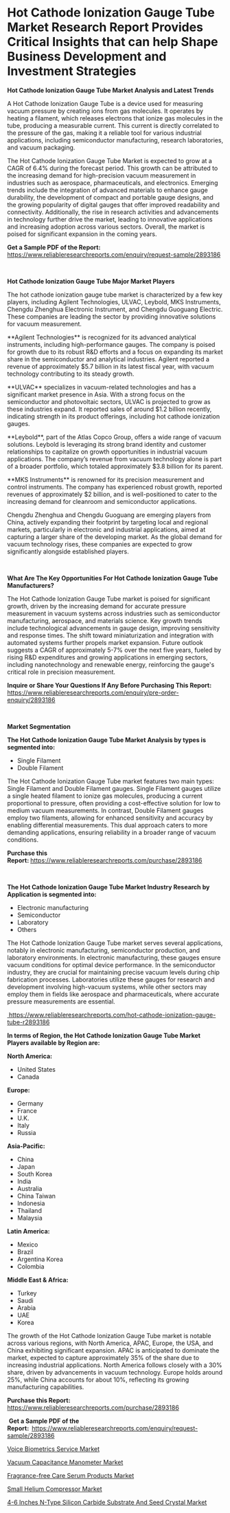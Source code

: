 <p><h1>Hot Cathode Ionization Gauge Tube Market Research Report Provides Critical Insights that can help Shape Business Development and Investment Strategies</h1></p><p><strong>Hot Cathode Ionization Gauge Tube Market Analysis and Latest Trends</strong></p>
<p><p>A Hot Cathode Ionization Gauge Tube is a device used for measuring vacuum pressure by creating ions from gas molecules. It operates by heating a filament, which releases electrons that ionize gas molecules in the tube, producing a measurable current. This current is directly correlated to the pressure of the gas, making it a reliable tool for various industrial applications, including semiconductor manufacturing, research laboratories, and vacuum packaging.</p><p>The Hot Cathode Ionization Gauge Tube Market is expected to grow at a CAGR of 6.4% during the forecast period. This growth can be attributed to the increasing demand for high-precision vacuum measurement in industries such as aerospace, pharmaceuticals, and electronics. Emerging trends include the integration of advanced materials to enhance gauge durability, the development of compact and portable gauge designs, and the growing popularity of digital gauges that offer improved readability and connectivity. Additionally, the rise in research activities and advancements in technology further drive the market, leading to innovative applications and increasing adoption across various sectors. Overall, the market is poised for significant expansion in the coming years.</p></p>
<p><strong>Get a Sample PDF of the Report:&nbsp;</strong> <a href="https://www.reliableresearchreports.com/enquiry/request-sample/2893186?utm_campaign=7&utm_medium=2&utm_source=Github&utm_content=ia&utm_term=15032025&utm_id=hot-cathode-ionization-gauge-tube">https://www.reliableresearchreports.com/enquiry/request-sample/2893186</a></p>
<p>&nbsp;</p>
<p><strong>Hot Cathode Ionization Gauge Tube Major Market Players</strong></p>
<p><p>The hot cathode ionization gauge tube market is characterized by a few key players, including Agilent Technologies, ULVAC, Leybold, MKS Instruments, Chengdu Zhenghua Electronic Instrument, and Chengdu Guoguang Electric. These companies are leading the sector by providing innovative solutions for vacuum measurement.</p><p>**Agilent Technologies** is recognized for its advanced analytical instruments, including high-performance gauges. The company is poised for growth due to its robust R&D efforts and a focus on expanding its market share in the semiconductor and analytical industries. Agilent reported a revenue of approximately $5.7 billion in its latest fiscal year, with vacuum technology contributing to its steady growth.</p><p>**ULVAC** specializes in vacuum-related technologies and has a significant market presence in Asia. With a strong focus on the semiconductor and photovoltaic sectors, ULVAC is projected to grow as these industries expand. It reported sales of around $1.2 billion recently, indicating strength in its product offerings, including hot cathode ionization gauges.</p><p>**Leybold**, part of the Atlas Copco Group, offers a wide range of vacuum solutions. Leybold is leveraging its strong brand identity and customer relationships to capitalize on growth opportunities in industrial vacuum applications. The company’s revenue from vacuum technology alone is part of a broader portfolio, which totaled approximately $3.8 billion for its parent.</p><p>**MKS Instruments** is renowned for its precision measurement and control instruments. The company has experienced robust growth, reported revenues of approximately $2 billion, and is well-positioned to cater to the increasing demand for cleanroom and semiconductor applications.</p><p>Chengdu Zhenghua and Chengdu Guoguang are emerging players from China, actively expanding their footprint by targeting local and regional markets, particularly in electronic and industrial applications, aimed at capturing a larger share of the developing market. As the global demand for vacuum technology rises, these companies are expected to grow significantly alongside established players.</p></p>
<p>&nbsp;</p>
<p><strong>What Are The Key Opportunities For Hot Cathode Ionization Gauge Tube Manufacturers?</strong></p>
<p><p>The Hot Cathode Ionization Gauge Tube market is poised for significant growth, driven by the increasing demand for accurate pressure measurement in vacuum systems across industries such as semiconductor manufacturing, aerospace, and materials science. Key growth trends include technological advancements in gauge design, improving sensitivity and response times. The shift toward miniaturization and integration with automated systems further propels market expansion. Future outlook suggests a CAGR of approximately 5-7% over the next five years, fueled by rising R&D expenditures and growing applications in emerging sectors, including nanotechnology and renewable energy, reinforcing the gauge's critical role in precision measurement.</p></p>
<p><strong>Inquire or Share Your Questions If Any Before Purchasing This Report:</strong> <a href="https://www.reliableresearchreports.com/enquiry/pre-order-enquiry/2893186?utm_campaign=7&utm_medium=2&utm_source=Github&utm_content=ia&utm_term=15032025&utm_id=hot-cathode-ionization-gauge-tube">https://www.reliableresearchreports.com/enquiry/pre-order-enquiry/2893186</a></p>
<p>&nbsp;</p>
<p><strong>Market Segmentation</strong></p>
<p><strong>The Hot Cathode Ionization Gauge Tube Market Analysis by types is segmented into:</strong></p>
<p><ul><li>Single Filament</li><li>Double Filament</li></ul></p>
<p><p>The Hot Cathode Ionization Gauge Tube market features two main types: Single Filament and Double Filament gauges. Single Filament gauges utilize a single heated filament to ionize gas molecules, producing a current proportional to pressure, often providing a cost-effective solution for low to medium vacuum measurements. In contrast, Double Filament gauges employ two filaments, allowing for enhanced sensitivity and accuracy by enabling differential measurements. This dual approach caters to more demanding applications, ensuring reliability in a broader range of vacuum conditions.</p></p>
<p><strong>Purchase this Report:&nbsp;</strong><a href="https://www.reliableresearchreports.com/purchase/2893186?utm_campaign=7&utm_medium=2&utm_source=Github&utm_content=ia&utm_term=15032025&utm_id=hot-cathode-ionization-gauge-tube">https://www.reliableresearchreports.com/purchase/2893186</a></p>
<p>&nbsp;</p>
<p><strong>The Hot Cathode Ionization Gauge Tube Market Industry Research by Application is segmented into:</strong></p>
<p><ul><li>Electronic manufacturing</li><li>Semiconductor</li><li>Laboratory</li><li>Others</li></ul></p>
<p><p>The Hot Cathode Ionization Gauge Tube market serves several applications, notably in electronic manufacturing, semiconductor production, and laboratory environments. In electronic manufacturing, these gauges ensure vacuum conditions for optimal device performance. In the semiconductor industry, they are crucial for maintaining precise vacuum levels during chip fabrication processes. Laboratories utilize these gauges for research and development involving high-vacuum systems, while other sectors may employ them in fields like aerospace and pharmaceuticals, where accurate pressure measurements are essential.</p></p>
<p><a href="https://www.reliableresearchreports.com/hot-cathode-ionization-gauge-tube-r2893186?utm_campaign=7&utm_medium=2&utm_source=Github&utm_content=ia&utm_term=15032025&utm_id=hot-cathode-ionization-gauge-tube">&nbsp;https://www.reliableresearchreports.com/hot-cathode-ionization-gauge-tube-r2893186</a></p>
<p><strong>In terms of Region, the Hot Cathode Ionization Gauge Tube Market Players available by Region are:</strong></p>
<p>
    <p> <strong> North America: </strong>
        <ul>
            <li>United States</li>
            <li>Canada</li>
        </ul>
        </p> 
    <p> <strong> Europe: </strong>
        <ul>
            <li>Germany</li>
            <li>France</li>
            <li>U.K.</li>
            <li>Italy</li>
            <li>Russia</li>
        </ul>
        </p> 
    <p> <strong> Asia-Pacific: </strong>
        <ul>
            <li>China</li>
            <li>Japan</li>
            <li>South Korea</li>
            <li>India</li>
            <li>Australia</li>
            <li>China Taiwan</li>
            <li>Indonesia</li>
            <li>Thailand</li>
            <li>Malaysia</li>
        </ul>
        </p> 
    <p> <strong> Latin America: </strong>
        <ul>
            <li>Mexico</li>
            <li>Brazil</li>
            <li>Argentina Korea</li>
            <li>Colombia</li>
        </ul>
        </p> 
    <p> <strong> Middle East & Africa: </strong>
        <ul>
            <li>Turkey</li>
            <li>Saudi</li>
            <li>Arabia</li>
            <li>UAE</li>
            <li>Korea</li>
        </ul>
    </p>
    </p>
<p><p>The growth of the Hot Cathode Ionization Gauge Tube market is notable across various regions, with North America, APAC, Europe, the USA, and China exhibiting significant expansion. APAC is anticipated to dominate the market, expected to capture approximately 35% of the share due to increasing industrial applications. North America follows closely with a 30% share, driven by advancements in vacuum technology. Europe holds around 25%, while China accounts for about 10%, reflecting its growing manufacturing capabilities.</p></p>
<p><strong>Purchase this Report: </strong><a href="https://www.reliableresearchreports.com/purchase/2893186?utm_campaign=7&utm_medium=2&utm_source=Github&utm_content=ia&utm_term=15032025&utm_id=hot-cathode-ionization-gauge-tube">https://www.reliableresearchreports.com/purchase/2893186</a></p>
<p>&nbsp;<strong>Get a Sample PDF of the Report:&nbsp;&nbsp;</strong><a href="https://www.reliableresearchreports.com/enquiry/request-sample/2893186?utm_campaign=7&utm_medium=2&utm_source=Github&utm_content=ia&utm_term=15032025&utm_id=hot-cathode-ionization-gauge-tube">https://www.reliableresearchreports.com/enquiry/request-sample/2893186</a></p>
<p><strong></strong></p>
<p><p><a href="https://github.com/cachuhashieb/Market-Research-Report-List-1/blob/main/voice-biometrics-service-market.md?utm_campaign=7&utm_medium=2&utm_source=Github&utm_content=ia&utm_term=15032025&utm_id=hot-cathode-ionization-gauge-tube">Voice Biometrics Service Market</a></p><p><a href="https://github.com/denuetkachci/Market-Research-Report-List-1/blob/main/vacuum-capacitance-manometer-market.md?utm_campaign=7&utm_medium=2&utm_source=Github&utm_content=ia&utm_term=15032025&utm_id=hot-cathode-ionization-gauge-tube">Vacuum Capacitance Manometer Market</a></p><p><a href="https://github.com/groszsaoudrd/Market-Research-Report-List-1/blob/main/fragrance-free-care-serum-products-market.md?utm_campaign=7&utm_medium=2&utm_source=Github&utm_content=ia&utm_term=15032025&utm_id=hot-cathode-ionization-gauge-tube">Fragrance-free Care Serum Products Market</a></p><p><a href="https://github.com/quiraytaibat/Market-Research-Report-List-1/blob/main/small-helium-compressor-market.md?utm_campaign=7&utm_medium=2&utm_source=Github&utm_content=ia&utm_term=15032025&utm_id=hot-cathode-ionization-gauge-tube">Small Helium Compressor Market</a></p><p><a href="https://github.com/lenjakam/Market-Research-Report-List-1/blob/main/4-6-inches-n-type-silicon-carbide-substrate-and-seed-crystal-market.md?utm_campaign=7&utm_medium=2&utm_source=Github&utm_content=ia&utm_term=15032025&utm_id=hot-cathode-ionization-gauge-tube">4-6 Inches N-Type Silicon Carbide Substrate And Seed Crystal Market</a></p></p>